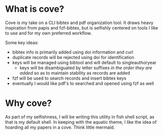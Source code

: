 # What is cove?

Cove is my take on a CLI bibtex and pdf organization tool. It draws heavy inspiration from papis and fzf-bibtex, but is selfishly centered on tools I like to use and for my own preferred workflow.

Some key ideas:
  - bibtex info is primarily added using doi information and curl
  - duplicate records will be rejected using doi for identification
  - keys will be managed using bibtool and will default to singleauthoryear
    - keys will be disambiguated by letter suffixes *in the order they are added* so as to maintain stability as records are added
  - fzf will be used to search records and insert bibtex keys
  - eventually I would like pdf's to searched and opened using fzf as well

# Why cove?

As part of my selfishness, I will be writing this utility in fish shell script, as that is my default shell. In keeping with the aquatic theme, I like the idea of hoarding all my papers in a cove. Think little mermaid.
